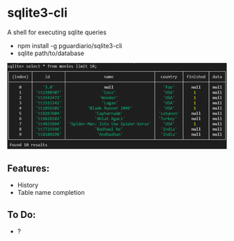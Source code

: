 # sqlite3-cli
A shell for executing sqlite queries

- npm install -g pguardiario/sqlite3-cli
- sqlite path/to/database

![screen.png](screen.png)

## Features:

- History
- Table name completion

## To Do:

- ?
